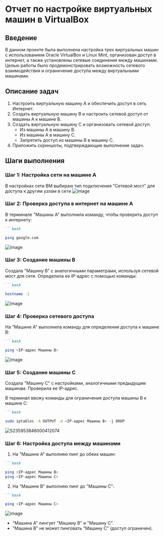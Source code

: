 # Отчет по настройке виртуальных машин в VirtualBox

## Введение

В данном проекте была выполнена настройка трех виртуальных машин с использованием Oracle VirtualBox и Linux Mint, организован доступ в интернет, а также установлены сетевые соединения между машинами. Целью работы было продемонстрировать возможность сетевого взаимодействия и ограничение доступа между виртуальными машинами.

## Описание задач

1. Настроить виртуальную машину A и обеспечить доступ в сеть Интернет.
2. Создать виртуальную машину B и настроить сетевой доступ от машины A к машине B.
3. Создать виртуальную машину C и организовать сетевой доступ:
   - Из машины A в машину B.
   - Из машины A в машину C.
   - Запретить доступ из машины B в машину C.
4. Приложить скриншоты, подтверждающие выполнение задач.

## Шаги выполнения

### Шаг 1: Настройка сети на машине А

В настройках сети ВМ выбираю тип подключения "Сетевой мост" для доступа к другим узлам в сети
![image](https://github.com/user-attachments/assets/062f90c8-d91a-45c7-bd79-354dad6a638f)

### Шаг 2: Проверка доступа в интернет на машине A

В терминале "Машины A" выполнила команду, чтобы проверить доступ к интернету:
```markdown
```bash

ping google.com
```
![image](https://github.com/user-attachments/assets/25d4286a-2062-4281-b6df-2ccaf6da05f4)

### Шаг 3: Создание машины B

Создала "Машину B" с аналогичными параметрами, используя сетевой мост для сети. Определила ее IP-адрес с помощью команды:
```markdown
```bash

hostname -I
```
![image](https://github.com/user-attachments/assets/34281dee-0a8c-464a-aaf6-7141f0222880)

### Шаг 4: Проверка сетевого доступа

На "Машине A" выполнила команду для определения доступа к машине В:
```markdown
```bash

ping <IP-адрес Машины B>
```
![image](https://github.com/user-attachments/assets/089163e9-f9dc-42a8-91fb-1124ca257310)

### Шаг 5: Создание машины C

Создала "Машину C" с настройками, аналогичными предыдущим машинам. Проверила ее IP-адрес.

В терминал ввожу команды для ограничения доступа машины В к машине С:

```markdown
```bash

sudo iptables -A OUTPUT -d <IP-адрес Машины B> -j DROP
```
![5235953846000412074](https://github.com/user-attachments/assets/3ffa7cfa-38df-49ed-9321-e1932e52175a)



### Шаг 6: Настройка доступа между машинами

1. На "Машине A" выполняю пинг до обеих машин:
```markdown
```bash

ping <IP-адрес Машины B>
ping <IP-адрес Машины C>
```
2. На "Машине B" выполняю пинг до "Машины C":
```markdown
```bash

ping <IP-адрес Машины C>
```
![image](https://github.com/user-attachments/assets/ff4264e5-5ea4-4634-b7b0-d4d791d9a0be)
- "Машина A" пингует "Машину B" и "Машину C".
- "Машина B" не может пинговать "Машину C" (доступ ограничен).


